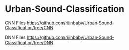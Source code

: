# Urban-Sound-Classification

CNN Files
https://github.com/rijinbaby/Urban-Sound-Classification/tree/CNN

DNN Files
https://github.com/rijinbaby/Urban-Sound-Classification/tree/DNN
